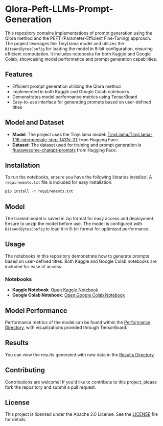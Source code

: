 # Qlora-Peft-LLMs-Prompt-Generation

This repository contains implementations of prompt generation using the Qlora method and the PEFT (Parameter-Efficient Fine-Tuning) approach. The project leverages the TinyLlama model and utilizes the `BitsAndBytesConfig` for loading the model in 8-bit configuration, ensuring efficient computation. It includes notebooks for both Kaggle and Google Colab, showcasing model performance and prompt generation capabilities.

## Features

- Efficient prompt generation utilizing the Qlora method
- Implemented in both Kaggle and Google Colab notebooks
- Demonstrates model performance metrics using TensorBoard
- Easy-to-use interface for generating prompts based on user-defined titles

## Model and Dataset

- **Model**: The project uses the TinyLlama model: [TinyLlama/TinyLlama-1.1B-intermediate-step-1431k-3T](https://huggingface.co/TinyLlama/TinyLlama-1.1B-intermediate-step-1431k-3T) from Hugging Face.
- **Dataset**: The dataset used for training and prompt generation is [fka/awesome-chatgpt-prompts](https://huggingface.co/datasets/fka/awesome-chatgpt-prompts) from Hugging Face.

## Installation

To run the notebooks, ensure you have the following libraries installed. A `requirements.txt` file is included for easy installation:

```bash
pip install -r requirements.txt
```

## Model

The trained model is saved in zip format for easy access and deployment. Ensure to unzip the model before use. The model is configured with `BitsAndBytesConfig` to load it in 8-bit format for optimized performance.

## Usage

The notebooks in this repository demonstrate how to generate prompts based on user-defined titles. Both Kaggle and Google Colab notebooks are included for ease of access.

### Notebooks

- **Kaggle Notebook**: [Open Kaggle Notebook](https://github.com/Warishayat/Qlora-Peft-LLM-s/blob/main/llms-peft-lora.ipynb) 
- **Google Colab Notebook**: [Open Google Colab Notebook](https://github.com/Warishayat/Qlora-Peft-LLM-s/blob/main/LLMs_Peft.ipynb)

## Model Performance

Performance metrics of the model can be found within the [Performance Directory](https://github.com/Warishayat/Qlora-Peft-LLM-s/tree/main/Performance), with visualizations provided through TensorBoard. 

## Results

You can view the results generated with new data in the [Results Directory](https://github.com/Warishayat/Qlora-Peft-LLM-s/tree/main/result).

## Contributing

Contributions are welcome! If you'd like to contribute to this project, please fork the repository and submit a pull request.

## License

This project is licensed under the Apache 2.0 License. See the [LICENSE](LICENSE) file for details.
